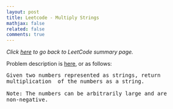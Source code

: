 ```yaml
---
layout: post
title: Leetcode - Multiply Strings
mathjax: false
related: false
comments: true
---
```


_Click [here](./index.html) to go back to LeetCode summary page._

Problem description is [here](https://oj.leetcode.com/problems/multiply-strings/), or as follows: 

<pre>
Given two numbers represented as strings, return 
multiplication  of the numbers as a string.

Note: The numbers can be arbitrarily large and are 
non-negative.
</pre>


